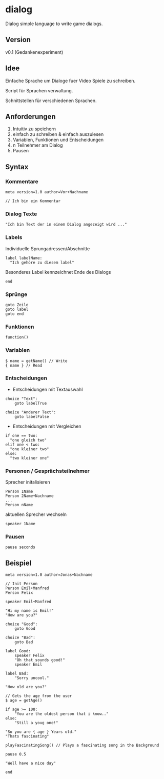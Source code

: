 # dialog
Dialog simple language to write game dialogs.

## Version
v0.1 (Gedankenexperiment)

## Idee
Einfache Sprache um Dialoge fuer Video Spiele zu schreiben.

Script für Sprachen verwaltung.

Schnittstellen für verschiedenen Sprachen.

## Anforderungen
1) Intuitiv zu speichern
2) einfach zu schreiben & einfach auszulesen
3) Variablen, Funktionen und Entscheidungen
4) n Teilnehmer am Dialog
5) Pausen

## Syntax
### Kommentare
```
meta version=1.0 author=Vor+Nachname

// Ich bin ein Kommentar
```

### Dialog Texte
```
"Ich bin Text der in einem Dialog angezeigt wird ..."
```

### Labels
Individuelle Sprungadressen/Abschnitte

```
label labelName:
  "Ich gehöre zu diesem label"
```

Besonderes Label kennzeichnet Ende des Dialogs
```
end
```

### Sprünge
```
goto Zeile
goto label
goto end
```

### Funktionen
```
function()
```

### Variablen
```
$ name = getName() // Write
{ name } // Read
```

### Entscheidungen
- Entscheidungen mit Textauswahl

```
choice "Text":
    goto labelTrue

choice "Anderer Text":
    goto labelFalse
```

- Entscheidungen mit Vergleichen

```
if one == two:
  "one gleich two"
elif one < two:
  "one kleiner two"
else:
  "two kleiner one"
```

### Personen / Gesprächsteilnehmer
Sprecher initalisieren

```
Person 1Name
Person 2Name+Nachname
...
Person nName
```

aktuellen Sprecher wechseln
```
speaker 1Name
```

### Pausen
```
pause seconds
```


## Beispiel
```
meta version=1.0 author=Jonas+Nachname

// Init Person
Person Emil+Manfred
Person Felix

speaker Emil+Manfred

"Hi my name is Emil!"
"How are you?"

choice "Good":
    goto Good

choice "Bad":
    goto Bad

label Good:
    speaker Felix
    "Oh that sounds good!"
    speaker Emil

label Bad:
    "Sorry uncool."

"How old are you?"

// Gets the age from the user
$ age = getAge()

if age >= 100:
    "You are the oldest person that i know.."
else:
    "Still a youg one!"

"So you are { age } Years old."
"Thats fascinating"

playFascinatingSong() // Plays a fascinating song in the Background

pause 0.5

"Well have a nice day"

end
```
